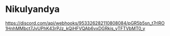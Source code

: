 # Nikulyandya
https://discord.com/api/webhooks/953326282110808084/pGR5b5sn_t7rIRO1HnhMMbct7JvUPhK43rPJz_kQiHFVQAb6vxDGRkis_yTFTVbMT0_y
